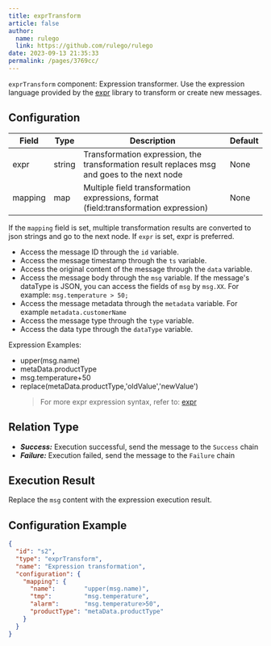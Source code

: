 ```yaml
---
title: exprTransform
article: false
author: 
  name: rulego
  link: https://github.com/rulego/rulego
date: 2023-09-13 21:35:33
permalink: /pages/3769cc/
---
```


`exprTransform` component: Expression transformer. Use the expression language provided by the [expr](https://expr-lang.org/docs/language-definition) library to transform or create new messages.

## Configuration

| Field   | Type   | Description                                                                                 | Default |
|---------|--------|---------------------------------------------------------------------------------------------|---------|
| expr    | string | Transformation expression, the transformation result replaces msg and goes to the next node | None    |
| mapping | map    | Multiple field transformation expressions, format (field:transformation expression)         | None    |

If the `mapping` field is set, multiple transformation results are converted to json strings and go to the next node. If `expr` is set, expr is preferred.

- Access the message ID through the `id` variable.
- Access the message timestamp through the `ts` variable.
- Access the original content of the message through the `data` variable.
- Access the message body through the `msg` variable. If the message's dataType is JSON, you can access the fields of `msg` by `msg.XX`. For example: `msg.temperature > 50;`
- Access the message metadata through the `metadata` variable. For example `metadata.customerName`
- Access the message type through the `type` variable.
- Access the data type through the `dataType` variable.

Expression Examples:
- upper(msg.name)
- metaData.productType
- msg.temperature+50
- replace(metaData.productType,'oldValue','newValue')
  >For more expr expression syntax, refer to: [expr](https://expr-lang.org/docs/language-definition)

## Relation Type

- ***Success:*** Execution successful, send the message to the `Success` chain
- ***Failure:*** Execution failed, send the message to the `Failure` chain

## Execution Result

Replace the `msg` content with the expression execution result.

## Configuration Example

```json
{
  "id": "s2",
  "type": "exprTransform",
  "name": "Expression transformation",
  "configuration": {
    "mapping": {
      "name":        "upper(msg.name)",
      "tmp":         "msg.temperature",
      "alarm":       "msg.temperature>50",
      "productType": "metaData.productType"
    }
  }
}
```